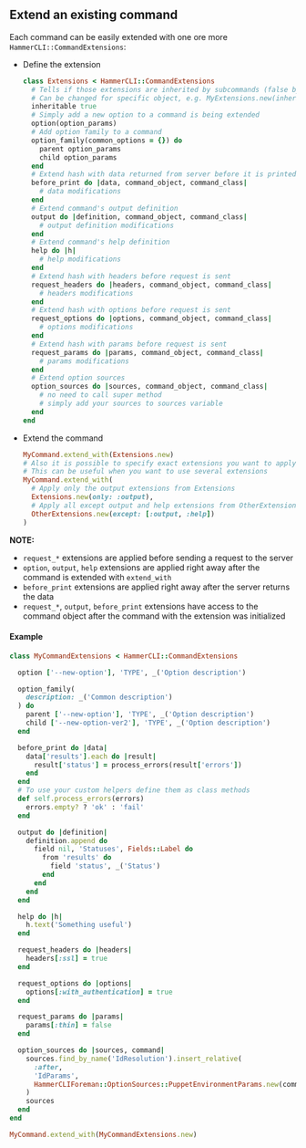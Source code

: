 Extend an existing command
-------------------------

Each command can be easily extended with one ore more `HammerCLI::CommandExtensions`:
- Define the extension
  ```ruby
  class Extensions < HammerCLI::CommandExtensions
    # Tells if those extensions are inherited by subcommands (false by default)
    # Can be changed for specific object, e.g. MyExtensions.new(inheritable: false)
    inheritable true
    # Simply add a new option to a command is being extended
    option(option_params)
    # Add option family to a command
    option_family(common_options = {}) do
      parent option_params
      child option_params
    end
    # Extend hash with data returned from server before it is printed
    before_print do |data, command_object, command_class|
      # data modifications
    end
    # Extend command's output definition
    output do |definition, command_object, command_class|
      # output definition modifications
    end
    # Extend command's help definition
    help do |h|
      # help modifications
    end
    # Extend hash with headers before request is sent
    request_headers do |headers, command_object, command_class|
      # headers modifications
    end
    # Extend hash with options before request is sent
    request_options do |options, command_object, command_class|
      # options modifications
    end
    # Extend hash with params before request is sent
    request_params do |params, command_object, command_class|
      # params modifications
    end
    # Extend option sources
    option_sources do |sources, command_object, command_class|
      # no need to call super method
      # simply add your sources to sources variable
    end
  end
  ```
- Extend the command
  ```ruby
  MyCommand.extend_with(Extensions.new)
  # Also it is possible to specify exact extensions you want to apply
  # This can be useful when you want to use several extensions
  MyCommand.extend_with(
    # Apply only the output extensions from Extensions
    Extensions.new(only: :output),
    # Apply all except output and help extensions from OtherExtensions
    OtherExtensions.new(except: [:output, :help])
  )
  ```

__NOTE:__
  - `request_*` extensions are applied before sending a request to the server
  - `option`, `output`, `help` extensions are applied right away after the command is extended with `extend_with`
  - `before_print` extensions are applied right away after the server returns the data
  - `request_*`, `output`, `before_print` extensions have access to the command object
    after the command with the extension was initialized

#### Example
```ruby
class MyCommandExtensions < HammerCLI::CommandExtensions

  option ['--new-option'], 'TYPE', _('Option description')

  option_family(
    description: _('Common description')
  ) do
    parent ['--new-option'], 'TYPE', _('Option description')
    child ['--new-option-ver2'], 'TYPE', _('Option description')
  end

  before_print do |data|
    data['results'].each do |result|
      result['status'] = process_errors(result['errors'])
    end
  end
  # To use your custom helpers define them as class methods
  def self.process_errors(errors)
    errors.empty? ? 'ok' : 'fail'
  end

  output do |definition|
    definition.append do
      field nil, 'Statuses', Fields::Label do
        from 'results' do
          field 'status', _('Status')
        end
      end
    end
  end

  help do |h|
    h.text('Something useful')
  end

  request_headers do |headers|
    headers[:ssl] = true
  end

  request_options do |options|
    options[:with_authentication] = true
  end

  request_params do |params|
    params[:thin] = false
  end

  option_sources do |sources, command|
    sources.find_by_name('IdResolution').insert_relative(
      :after,
      'IdParams',
      HammerCLIForeman::OptionSources::PuppetEnvironmentParams.new(command)
    )
    sources
  end
end

MyCommand.extend_with(MyCommandExtensions.new)
```
